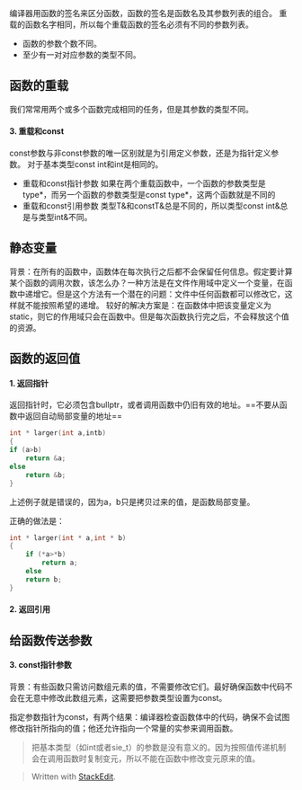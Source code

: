 编译器用函数的签名来区分函数，函数的签名是函数名及其参数列表的组合。
重载的函数名字相同，所以每个重载函数的签名必须有不同的参数列表。
- 函数的参数个数不同。
- 至少有一对对应参数的类型不同。
## 函数的重载
我们常常用两个或多个函数完成相同的任务，但是其参数的类型不同。
#### 3. 重载和const
const参数与非const参数的唯一区别就是为引用定义参数，还是为指针定义参数。
对于基本类型const int和int是相同的。

- 重载和const指针参数
如果在两个重载函数中，一个函数的参数类型是type*，而另一个函数的参数类型是const type*，这两个函数就是不同的
- 重载和const引用参数
类型T&和constT&总是不同的，所以类型const int&总是与类型int&不同。
## 静态变量
背景：在所有的函数中，函数体在每次执行之后都不会保留任何信息。假定要计算某个函数的调用次数，该怎么办？一种方法是在文件作用域中定义一个变量，在函数中递增它。但是这个方法有一个潜在的问题：文件中任何函数都可以修改它，这样就不能按照希望的递增。
较好的解决方案是：在函数体中把该变量定义为static，则它的作用域只会在函数中。但是每次函数执行完之后，不会释放这个值的资源。
## 函数的返回值
#### 1. 返回指针
返回指针时，它必须包含bullptr，或者调用函数中仍旧有效的地址。==不要从函数中返回自动局部变量的地址==
```c
int * larger(int a,intb)
{
if (a>b)
	return &a;
else
	return &b;
}
```
上述例子就是错误的，因为a，b只是拷贝过来的值，是函数局部变量。

正确的做法是：
```c
int * larger(int * a,int * b)
{
	if (*a>*b)
		return a;
	else
	return b;
}
```
#### 2. 返回引用

## 给函数传送参数
#### 3. const指针参数
背景：有些函数只需访问数组元素的值，不需要修改它们。最好确保函数中代码不会在无意中修改此数组元素，这需要把参数类型设置为const。

指定参数指针为const，有两个结果：编译器检查函数体中的代码，确保不会试图修改指针所指向的值；他还允许指向一个常量的实参来调用函数。
>把基本类型（如int或者sie_t）的参数是没有意义的。因为按照值传递机制会在调用函数时复制变元，所以不能在函数中修改变元原来的值。 




> Written with [StackEdit](https://stackedit.io/).
<!--stackedit_data:
eyJoaXN0b3J5IjpbLTE1MzY3NzQ2MjldfQ==
-->